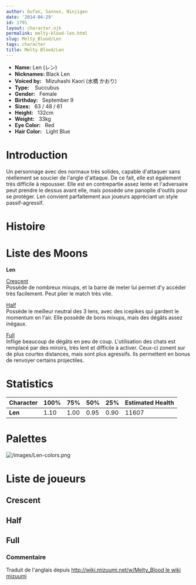 ```yaml
---
author: Oufan, Sannos, Ninjigen
date: '2014-04-29'
id: 1791
layout: character.njk
permalink: melty-blood-len.html
slug: Melty_Blood/Len
tags: character
title: Melty Blood/Len
---
```


- **Name:** Len (レン)
- **Nicknames:** Black Len
- **Voiced by:**   Mizuhashi Kaori (水橋
かおり)
- **Type:**    Succubus 
- **Gender:**   Female
 - **Birthday:**   September 9
- **Sizes:**   63 / 48 /
61
- **Height:**   132cm
- **Weight:**   33kg
- **Eye Color:**   Red
- **Hair Color:**   Light Blue


# Introduction

Un personnage avec des normaux très solides, capable d'attaquer sans
réellement se soucier de l'angle d'attaque. De ce fait, elle est
également très difficile à repousser. Elle est en contrepartie assez
lente et l'adversaire peut prendre le dessus avant elle, mais possède
une panoplie d'outils pour se protéger. Len convient parfaitement aux
joueurs appréciant un style passif-agressif.

# Histoire

# Liste des Moons

**Len**

[Crescent](melty-blood-len-crescent-moon.html)  
Possède de nombreux mixups, et la barre de meter lui permet d'y accéder
très facilement. Peut plier le match très vite.

[Half](melty-blood-len-half-moon.html)  
Possède le meilleur neutral des 3 lens, avec des icepikes qui gardent le
momentum en l'air. Elle possède de bons mixups, mais des dégâts assez
inégaux.

[Full](melty-blood-len-full-moon.html)  
Inflige beaucoup de dégâts en peu de coup. L'utilisation des chats est
remplacé par des miroirs, très lent et difficile à activer. Ceux-ci
zonent sur de plus courtes distances, mais sont plus agressifs. Ils
permettent en bonus de renvoyer certains projectiles.

# Statistics

| Character | 100% | 75%  | 50%  | 25%  | Estimated Health |
|-----------|------|------|------|------|------------------|
| **Len**   | 1.10 | 1.00 | 0.95 | 0.90 | 11607            |

# Palettes

![](/images/Len-colors.png "/images/Len-colors.png")

# Liste de joueurs

## Crescent

## Half

## Full

### Commentaire

Traduit de l'anglais depuis [http://wiki.mizuumi.net/w/Melty_Blood le
wiki
mizuumi](http://wiki.mizuumi.net/w/Melty_Blood_le_wiki_mizuumi)